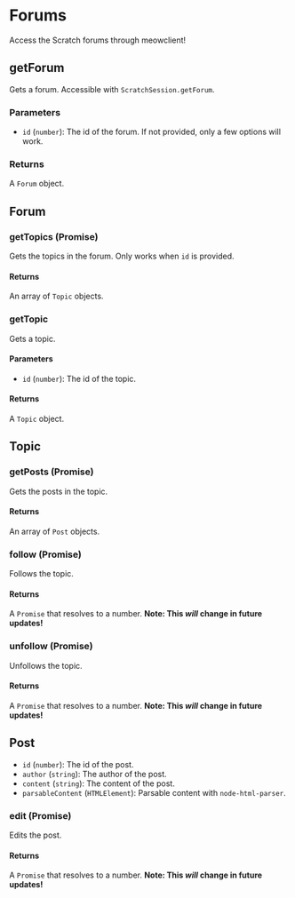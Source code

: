 # Forums

Access the Scratch forums through meowclient!

## getForum

Gets a forum. Accessible with `ScratchSession.getForum`.

### Parameters

- `id` (`number`): The id of the forum. If not provided, only a few options will work.

### Returns

A `Forum` object.

## Forum

### getTopics (Promise)

Gets the topics in the forum. Only works when `id` is provided.

#### Returns

An array of `Topic` objects.

### getTopic

Gets a topic.

#### Parameters

- `id` (`number`): The id of the topic.

#### Returns

A `Topic` object.

## Topic

### getPosts (Promise)

Gets the posts in the topic.

#### Returns

An array of `Post` objects.

### follow (Promise)

Follows the topic.

#### Returns

A `Promise` that resolves to a number.
**Note: This _will_ change in future updates!**

### unfollow (Promise)

Unfollows the topic.

#### Returns

A `Promise` that resolves to a number.
**Note: This _will_ change in future updates!**

## Post

- `id` (`number`): The id of the post.
- `author` (`string`): The author of the post.
- `content` (`string`): The content of the post.
- `parsableContent` (`HTMLElement`): Parsable content with `node-html-parser`.

### edit (Promise)

Edits the post.

#### Returns

A `Promise` that resolves to a number.
**Note: This _will_ change in future updates!**
